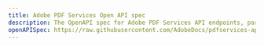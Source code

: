 ```yaml
---
title: Adobe PDF Services Open API spec
description: The OpenAPI spec for Adobe PDF Services API endpoints, parameters, and responses.
openAPISpec: https://raw.githubusercontent.com/AdobeDocs/pdfservices-api-documentation/webhook_support2/src/pages/resources/openapi.json
---
```

